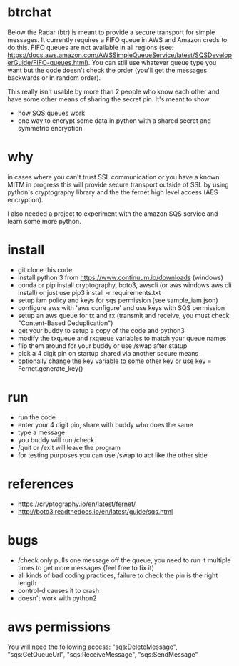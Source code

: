 # btrchat
Below the Radar (btr) is meant to provide a secure transport for simple messages.
It currently requires a FIFO queue in AWS and Amazon creds to do this.
FIFO queues are not available in all regions (see: https://docs.aws.amazon.com/AWSSimpleQueueService/latest/SQSDeveloperGuide/FIFO-queues.html).  You can still use whatever queue type you want
but the code doesn't check the order (you'll get the messages backwards or in random order).

This really isn't usable by more than 2 people who know each other and have some other means of
sharing the secret pin.  It's meant to show:
* how SQS queues work
* one way to encrypt some data in python with a shared secret and symmetric encryption

# why
in cases where you can't trust SSL communication or you have a known MITM in progress
this will provide secure transport outside of SSL by using python's cryptography library and the 
the fernet high level access (AES encryption).

I also needed a project to experiment with the amazon SQS service and learn some more python.

# install
* git clone this code
* install python 3 from https://www.continuum.io/downloads (windows)
* conda or pip install cryptography, boto3, awscli (or aws windows aws cli install) or just use pip3 install -r requirements.txt
* setup iam policy and keys for sqs permission (see sample_iam.json)
* configure aws with 'aws configure' and use keys with SQS permission
* setup an aws queue for tx and rx (transmit and receive, you must check "Content-Based Deduplication")
* get your buddy to setup a copy of the code and python3
* modify the txqueue and rxqueue variables to match your queue names
* flip them around for your buddy or use /swap after statup
* pick a 4 digit pin on startup shared via another secure means
* optionally change the key variable to some other key or use key = Fernet.generate_key() 

# run
* run the code
* enter your 4 digit pin, share with buddy who does the same
* type a message
* you buddy will run /check
* /quit or /exit will leave the program
* for testing purposes you can use /swap to act like the other side

# references
* https://cryptography.io/en/latest/fernet/
* http://boto3.readthedocs.io/en/latest/guide/sqs.html

# bugs
* /check only pulls one message off the queue, you need to run it multiple times to get more messages (feel free to fix it)
* all kinds of bad coding practices, failure to check the pin is the right length
* control-d causes it to crash
* doesn't work with python2

# aws permissions
You will need the following access:
    "sqs:DeleteMessage",
    "sqs:GetQueueUrl",
    "sqs:ReceiveMessage",
    "sqs:SendMessage"

